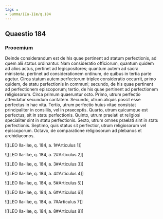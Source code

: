 ```yaml
---
tags : 
- Summa/IIa-IIæ/q.184
---
```


## Quaestio 184

### Prooemium

Deinde considerandum est de his quae pertinent ad statum perfectionis, ad quem alii status ordinantur. Nam consideratio officiorum, quantum quidem ad alios actus, pertinet ad legispositores; quantum autem ad sacra ministeria, pertinet ad considerationem ordinum, de quibus in tertia parte agetur. Circa statum autem perfectorum triplex consideratio occurrit, primo quidem, de statu perfectionis in communi; secundo, de his quae pertinent ad perfectionem episcoporum; tertio, de his quae pertinent ad perfectionem religiosorum. Circa primum quaeruntur octo. Primo, utrum perfectio attendatur secundum caritatem. Secundo, utrum aliquis possit esse perfectus in hac vita. Tertio, utrum perfectio huius vitae consistat principaliter in consiliis, vel in praeceptis. Quarto, utrum quicumque est perfectus, sit in statu perfectionis. Quinto, utrum praelati et religiosi specialiter sint in statu perfectionis. Sexto, utrum omnes praelati sint in statu perfectionis. Septimo, quis status sit perfectior, utrum religiosorum vel episcoporum. Octavo, de comparatione religiosorum ad plebanos et archidiaconos.

![[LEO IIa-IIæ, q. 184, a. 1#Articulus 1]]

![[LEO IIa-IIæ, q. 184, a. 2#Articulus 2]]

![[LEO IIa-IIæ, q. 184, a. 3#Articulus 3]]

![[LEO IIa-IIæ, q. 184, a. 4#Articulus 4]]

![[LEO IIa-IIæ, q. 184, a. 5#Articulus 5]]

![[LEO IIa-IIæ, q. 184, a. 6#Articulus 6]]

![[LEO IIa-IIæ, q. 184, a. 7#Articulus 7]]

![[LEO IIa-IIæ, q. 184, a. 8#Articulus 8]]


